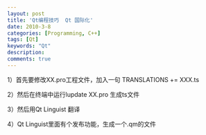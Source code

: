 ```yaml
---
layout: post
title: 'Qt编程技巧  Qt 国际化'
date: 2010-3-8
categories: [Programming, C++]
tags: [Qt]
keywords: "Qt"
description: 
comments: true
---
```



1）首先要修改XX.pro工程文件，加入一句 TRANSLATIONS += XXX.ts

2）然后在终端中运行lupdate XX.pro 生成ts文件

3）然后用Qt Linguist 翻译

4）Qt Linguist里面有个发布功能，生成一个.qm的文件

